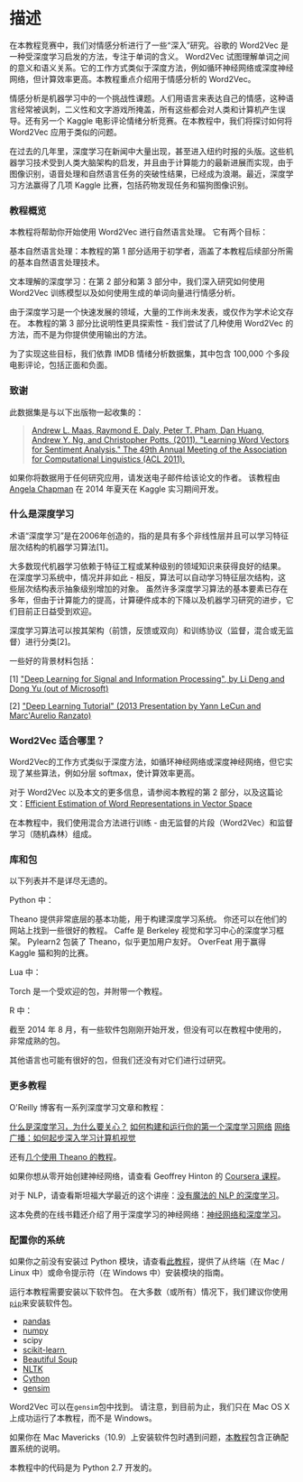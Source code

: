 # 描述

在本教程竞赛中，我们对情感分析进行了一些“深入”研究。谷歌的 Word2Vec 是一种受深度学习启发的方法，专注于单词的含义。 Word2Vec 试图理解单词之间的意义和语义关系。它的工作方式类似于深度方法，例如循环神经网络或深度神经网络，但计算效率更高。本教程重点介绍用于情感分析的 Word2Vec。

情感分析是机器学习中的一个挑战性课题。人们用语言来表达自己的情感，这种语言经常被讽刺，二义性和文字游戏所掩盖，所有这些都会对人类和计算机产生误导。还有另一个 Kaggle 电影评论情绪分析竞赛。在本教程中，我们将探讨如何将 Word2Vec 应用于类似的问题。

在过去的几年里，深度学习在新闻中大量出现，甚至进入纽约时报的头版。这些机器学习技术受到人类大脑架构的启发，并且由于计算能力的最新进展而实现，由于图像识别，语音处理和自然语言任务的突破性结果，已经成为浪潮。最近，深度学习方法赢得了几项 Kaggle 比赛，包括药物发现任务和猫狗图像识别。

### 教程概览

本教程将帮助你开始使用 Word2Vec 进行自然语言处理。 它有两个目标：

基本自然语言处理：本教程的第 1 部分适用于初学者，涵盖了本教程后续部分所需的基本自然语言处理技术。

文本理解的深度学习：在第 2 部分和第 3 部分中，我们深入研究如何使用 Word2Vec 训练模型以及如何使用生成的单词向量进行情感分析。

由于深度学习是一个快速发展的领域，大量的工作尚未发表，或仅作为学术论文存在。 本教程的第 3 部分比说明性更具探索性 - 我们尝试了几种使用 Word2Vec 的方法，而不是为你提供使用输出的方法。

为了实现这些目标，我们依靠 IMDB 情绪分析数据集，其中包含 100,000 个多段电影评论，包括正面和负面。

### 致谢

此数据集是与以下出版物一起收集的：

> [Andrew L. Maas, Raymond E. Daly, Peter T. Pham, Dan Huang, Andrew Y. Ng, and Christopher Potts. (2011). "Learning Word Vectors for Sentiment Analysis." The 49th Annual Meeting of the Association for Computational Linguistics (ACL 2011).](http://ai.stanford.edu/~ang/papers/acl11-WordVectorsSentimentAnalysis.pdf)

如果你将数据用于任何研究应用，请发送电子邮件给该论文的作者。 该教程由 [Angela Chapman](http://www.linkedin.com/pub/angela-chapman/5/330/b97) 在 2014 年夏天在 Kaggle 实习期间开发。

### 什么是深度学习

术语“深度学习”是在2006年创造的，指的是具有多个非线性层并且可以学习特征层次结构的机器学习算法[1]。

大多数现代机器学习依赖于特征工程或某种级别的领域知识来获得良好的结果。 在深度学习系统中，情况并非如此 - 相反，算法可以自动学习特征层次结构，这些层次结构表示抽象级别增加的对象。 虽然许多深度学习算法的基本要素已存在多年，但由于计算能力的提高，计算硬件成本的下降以及机器学习研究的进步，它们目前正日益受到欢迎。

深度学习算法可以按其架构（前馈，反馈或双向）和训练协议（监督，混合或无监督）进行分类[2]。

一些好的背景材料包括：

[1] ["Deep Learning for Signal and Information Processing", by Li Deng and Dong Yu (out of Microsoft)](http://cs.tju.edu.cn/web/docs/2013-Deep%20Learning%20for%20Signal%20and%20Information%20Processing.pdf)

[2] ["Deep Learning Tutorial" (2013 Presentation by Yann LeCun and Marc'Aurelio Ranzato)](http://www.cs.nyu.edu/~yann/talks/lecun-ranzato-icml2013.pdf)

### Word2Vec 适合哪里？

Word2Vec的工作方式类似于深度方法，如循环神经网络或深度神经网络，但它实现了某些算法，例如分层 softmax，使计算效率更高。

对于 Word2Vec 以及本文的更多信息，请参阅本教程的第 2 部分，以及这篇论文：[Efficient Estimation of Word Representations in Vector Space](http://arxiv.org/pdf/1301.3781v3.pdf)

在本教程中，我们使用混合方法进行训练 - 由无监督的片段（Word2Vec）和监督学习（随机森林）组成。

### 库和包

以下列表并不是详尽无遗的。

Python 中：

Theano 提供非常底层的基本功能，用于构建深度学习系统。 你还可以在他们的网站上找到一些很好的教程。
Caffe 是 Berkeley 视觉和学习中心的深度学习框架。
Pylearn2 包装了 Theano，似乎更加用户友好。
OverFeat 用于赢得 Kaggle 猫和狗的比赛。

Lua 中：

Torch 是一个受欢迎的包，并附带一个教程。

R 中：

截至 2014 年 8 月，有一些软件包刚刚开始开发，但没有可以在教程中使用的，非常成熟的包。

其他语言也可能有很好的包，但我们还没有对它们进行过研究。

### 更多教程

O'Reilly 博客有一系列深度学习文章和教程：

[什么是深度学习，为什么要关心？](http://radar.oreilly.com/2014/07/what-is-deep-learning-and-why-should-you-care.html)
[如何构建和运行你的第一个深度学习网络](http://radar.oreilly.com/2014/07/how-to-build-and-run-your-first-deep-learning-network.html)
[网络广播：如何起步深入学习计算机视觉](http://www.oreilly.com/pub/e/3121)

还有[几个使用 Theano 的教程](http://deeplearning.net/tutorial/)。

如果你想从零开始创建神经网络，请查看 Geoffrey Hinton 的 [Coursera 课程](https://www.coursera.org/course/neuralnets)。

对于 NLP，请查看斯坦福大学最近的这个讲座：[没有魔法的 NLP 的深度学习](http://techtalks.tv/talks/deep-learning-for-nlp-without-magic-part-1/58414/)。

这本免费的在线书籍还介绍了用于深度学习的神经网络：[神经网络和深度学习](http://neuralnetworksanddeeplearning.com/)。

### 配置你的系统

如果你之前没有安装过 Python 模块，请查看[此教程](http://programminghistorian.org/lessons/installing-python-modules-pip)，提供了从终端（在 Mac / Linux 中）或命令提示符（在 Windows 中）安装模块的指南。

运行本教程需要安装以下软件包。 在大多数（或所有）情况下，我们建议你使用[`pip`](https://pypi.python.org/pypi/pip)来安装软件包。

*   [pandas](http://pandas.pydata.org/pandas-docs/stable/install.html)
*   [numpy](http://docs.scipy.org/doc/numpy/user/install.html)
*   scipy
*   [scikit-learn ](http://scikit-learn.org/stable/install.html)
*   [Beautiful Soup](http://www.crummy.com/software/BeautifulSoup/bs4/doc/)
*   [NLTK](http://www.nltk.org/install.html)
*   [Cython](http://docs.cython.org/src/quickstart/install.html)
*   [gensim](http://radimrehurek.com/gensim/install.html)

Word2Vec 可以在`gensim`包中找到。 请注意，到目前为止，我们只在 Mac OS X 上成功运行了本教程，而不是 Windows。

如果你在 Mac Mavericks（10.9）上安装软件包时遇到问题，[本教程](http://hackercodex.com/guide/python-development-environment-on-mac-osx/)包含正确配置系统的说明。

本教程中的代码是为 Python 2.7 开发的。
